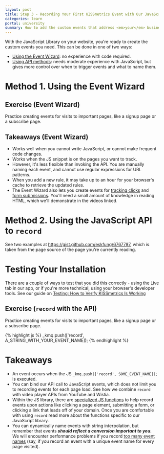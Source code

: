 ```yaml
---
layout: post
title: Step 3 - Recording Your First KISSmetrics Event with Our JavaScript
categories: learn
portal: university
summary: How to add the custom events that address <em>your</em> business' conversions.
---
```

With the JavaScript Library on your website, you're ready to create the custom events you need. This can be done in one of two ways:

* [Using the Event Wizard][using-ew]: no experience with code required.
* [Using API methods][using-api]: needs moderate experience with JavaScript, but gives more control over when to trigger events and what to name them.

<a name="using-event-wizard"></a>
# Method 1. Using the Event Wizard

<div id="wistia_700b63755a" class="wistia_embed wistia-embed" data-video-width="640" data-video-height="400"></div>

## Exercise (Event Wizard)

Practice creating events for visits to important pages, like a signup page or a subscribe page.

## Takeaways (Event Wizard)

* Works well when you cannot write JavaScript, or cannot make frequent code changes.
* Works when the JS snippet is on the pages you want to track.
* However, it's less flexible than invoking the API. You are manually naming each event, and cannot use regular expressions for URL patterns.
* When you add a new rule, it may take up to an hour for your browser's cache to retrieve the updated rules.
* The Event Wizard also lets you create events for [tracking clicks][click-tutorial] and [form submissions][form-tutorial]. You'll need a small amount of knowledge in reading HTML, which we'll demonstrate in the videos linked.

<a name="using-javascript-api"></a>
# Method 2. Using the JavaScript API to `record`

See two examples at <https://gist.github.com/eskfung/6767787>, which is taken from the page source of the page you're currently reading.

<a name="testing-installation"></a>
# Testing Your Installation

There are a couple of ways to test that you did this correctly - using the Live tab in our app, or if you're more technical, using your browser's developer tools. See our guide on [Testing: How to Verify KISSmetrics Is Working][testing]

## Exercise (`record` with the API)

Practice creating events for visits to important pages, like a signup page or a subscribe page.

{% highlight js %}
_kmq.push(['record', A_STRING_WITH_YOUR_EVENT_NAME]);
{% endhighlight %}

# Takeaways

* An event occurs when the JS `_kmq.push(['record', SOME_EVENT_NAME]);` is executed.
* You can bind our API call to JavaScript events, which does not limit you to recording events for each page load. See how we combine `record` with video player APIs from YouTube and Wistia.
* Within the JS library, there are [specialized JS functions][js-specific] to help record events upon actions like clicking a page element, submitting a form, or clicking a link that leads off of your domain. Once you are comfortable with using `record` read more about the functions specific to our JavaScript library.
* You can dynamically name events with string interpolation, but remember that events ***should reflect a conversion important to you***. We will encounter performance problems if you record [too many event names][too-many-events] (say, if you record an event with a unique event name for every page visited).

[using-ew]: #using-event-wizard
[using-api]: #using-javascript-api
[video-api]: /how-tos/tracking-video
[js-specific]: /apis/javascript/javascript-specific
[too-many-events]: /troubleshooting/too-many-event-names
[click-tutorial]: /tutorial/event-library-tutorial/events-clicks-tutorial
[form-tutorial]: /tutorial/event-library-tutorial/events-form-tutorial
[testing]: /getting-started/testing-km

<script charset="ISO-8859-1" src="http://fast.wistia.com/static/E-v1.js">
</script>
<script type="text/javascript">
loadKMTrackableVideo("700b63755a", "Events: Visits the URL");
</script>